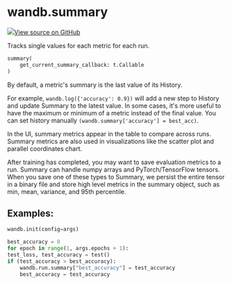 # wandb.summary

[![](https://www.tensorflow.org/images/GitHub-Mark-32px.png)View source on GitHub](https://www.github.com/wandb/client/tree/v0.12.1/wandb/sdk/wandb_summary.py#L79-L131)

Tracks single values for each metric for each run.

```python
summary(
    get_current_summary_callback: t.Callable
)
```

By default, a metric's summary is the last value of its History.

For example, `wandb.log({'accuracy': 0.9})` will add a new step to History and update Summary to the latest value. In some cases, it's more useful to have the maximum or minimum of a metric instead of the final value. You can set history manually `(wandb.summary['accuracy'] = best_acc)`.

In the UI, summary metrics appear in the table to compare across runs. Summary metrics are also used in visualizations like the scatter plot and parallel coordinates chart.

After training has completed, you may want to save evaluation metrics to a run. Summary can handle numpy arrays and PyTorch/TensorFlow tensors. When you save one of these types to Summary, we persist the entire tensor in a binary file and store high level metrics in the summary object, such as min, mean, variance, and 95th percentile.

## Examples:

```python
wandb.init(config=args)

best_accuracy = 0
for epoch in range(1, args.epochs + 1):
test_loss, test_accuracy = test()
if (test_accuracy > best_accuracy):
    wandb.run.summary["best_accuracy"] = test_accuracy
    best_accuracy = test_accuracy
```

